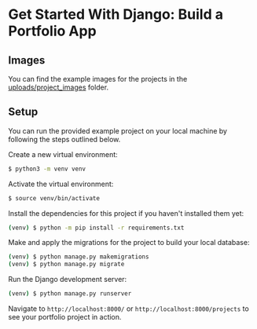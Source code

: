# Get Started With Django: Build a Portfolio App

## Images

You can find the example images for the projects in the [uploads/project_images](uploads/project_images) folder.

## Setup

You can run the provided example project on your local machine by following the steps outlined below.

Create a new virtual environment:

```bash
$ python3 -m venv venv
```

Activate the virtual environment:

```bash
$ source venv/bin/activate
```

Install the dependencies for this project if you haven't installed them yet:

```bash
(venv) $ python -m pip install -r requirements.txt
```

Make and apply the migrations for the project to build your local database:

```bash
(venv) $ python manage.py makemigrations
(venv) $ python manage.py migrate
```

Run the Django development server:

```bash
(venv) $ python manage.py runserver
```

Navigate to `http://localhost:8000/` or `http://localhost:8000/projects` to see your portfolio project in action.

